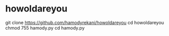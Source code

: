 # howoldareyou
git clone https://github.com/hamodyrekani/howoldareyou
cd howoldareyou
chmod 755 hamody.py
cd hamody.py
